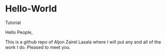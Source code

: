 # Hello-World
Tutorial

Hello People,

This is a github repo of Aljon Zairel Lasala where I will put any and all of the work I do. Pleased to meet you.
